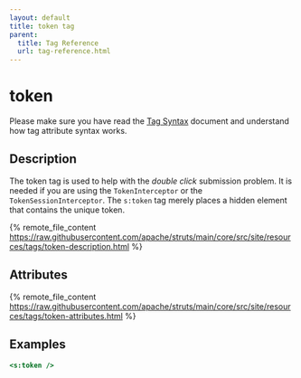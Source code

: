 ```yaml
---
layout: default
title: token tag
parent:
  title: Tag Reference
  url: tag-reference.html
---
```


# token

Please make sure you have read the [Tag Syntax](tag-syntax) document and understand how tag attribute syntax works.

## Description

The token tag is used to help with the _double click_ submission problem. It is needed if you are using 
the `TokenInterceptor` or the `TokenSessionInterceptor`. The `s:token` tag merely places a hidden element that contains
the unique token.

{% remote_file_content https://raw.githubusercontent.com/apache/struts/main/core/src/site/resources/tags/token-description.html %}

## Attributes

{% remote_file_content https://raw.githubusercontent.com/apache/struts/main/core/src/site/resources/tags/token-attributes.html %}

## Examples

```jsp
<s:token />
```
